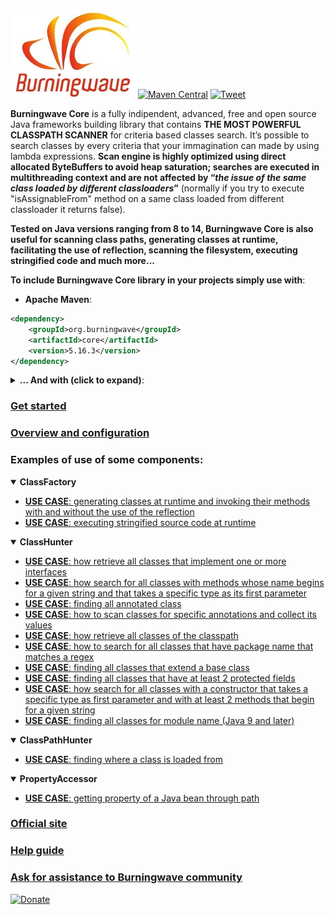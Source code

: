 [![logo](Burningwave-logo.jpg "Burningwave")](https://www.burningwave.org/)
[![Maven Central](https://maven-badges.herokuapp.com/maven-central/org.burningwave/core/badge.svg#)](https://search.maven.org/artifact/org.burningwave/core)
[![Tweet](https://img.shields.io/twitter/url/http/shields.io.svg?style=social)](https://twitter.com/intent/tweet?text=Burningwave%20Core%3A%20a%20%23Java%20frameworks%20building%20library%20with%20an%20original%20classpath%20scan%20engine%20(works%20on%20%23Java8%20%23Java9%20%23Java10%20%23Java11%20%23Java12%20%23Java13%20%23Java14)&url=https://github.com/burningwave/core/wiki)

**Burningwave Core** is a fully indipendent, advanced, free and open source Java frameworks building library that contains **THE MOST POWERFUL CLASSPATH SCANNER** for criteria based classes search.
It’s possible to search classes by every criteria that your immagination can made by using lambda expressions. **Scan engine is highly optimized using direct allocated ByteBuffers to avoid heap saturation; searches are executed in multithreading context and are not affected by “_the issue of the same class loaded by different classloaders_”** (normally if you try to execute "isAssignableFrom" method on a same class loaded from different classloader it returns false).

**Tested on Java versions ranging from 8 to 14, Burningwave Core is also useful for scanning class paths, generating classes at runtime, facilitating the use of reflection, scanning the filesystem, executing stringified code and much more...**

**To include Burningwave Core library in your projects simply use with**:

* **Apache Maven**:
```xml
<dependency>
    <groupId>org.burningwave</groupId>
    <artifactId>core</artifactId>
    <version>5.16.3</version>
</dependency>
```

<details>
	<summary><b>... And with (click to expand)</b>:</summary>
	<br/>
	<ul><li><b>Gradle Groovy</b>:</li></ul>
	<pre>implementation 'org.burningwave:core:5.16.3'</pre>
	<br/>
	<ul><li><b>Gradle Kotlin</b>:</li></ul>
	<pre>implementation("org.burningwave:core:5.16.3")</pre>
	<br/>
	<ul><li><b>Scala</b>:</li></ul>
	<pre>libraryDependencies += "org.burningwave" % "core" % "5.16.3"</pre>
	<br/>
	<ul><li><b>Apache Ivy</b>:</li></ul>
	<pre>&lt;dependency org="org.burningwave" name="core" rev="5.16.3" /&gt;</pre>
	<br/>
	<ul><li><b>Groovy Grape</b>:</li></ul>
	<pre>
@Grapes(
  	@Grab(group='org.burningwave', module='core', version='5.16.3')
)
	</pre>
	<br/>
	<ul><li><b>Leiningen</b>:</li></ul>
	<pre>[org.burningwave/core "5.16.3"]</pre>
	<br/>
	<ul><li><b>Apache Buildr</b>:</li></ul>
	<pre>'org.burningwave:core:jar:5.16.3'</pre>
	<br/>
	<ul><li><b>PURL</b>:</li></ul>
	<pre>pkg:maven/org.burningwave/core@5.16.3</pre>
</details>

### [**Get started**](https://github.com/burningwave/core/wiki)
### [Overview and configuration](https://github.com/burningwave/core/wiki/Overview-and-configuration)
### Examples of use of some components:
<details open>
	<summary><b>ClassFactory</b></summary>
	<ul>
		<li>
			<a href="https://github.com/burningwave/core/wiki/Generating-classes-at-runtime-and-invoking-their-methods-with-and-without-the-use-of-reflection">
			<b>USE CASE</b>: generating classes at runtime and invoking their methods with and without the use of the reflection
			</a>
		</li>
		<li>
			<a href="https://github.com/burningwave/core/wiki/Executing-stringified-source-code-at-runtime">
			<b>USE CASE</b>: executing stringified source code at runtime
			</a>
		</li>
	</ul>
</details>
<details open>
	<summary><b>ClassHunter</b></summary>
	<ul>
		<li>
			<a href="https://github.com/burningwave/core/wiki/How-retrieve-all-classes-that-implement-one-or-more-interfaces">
			<b>USE CASE</b>: how retrieve all classes that implement one or more interfaces
			</a>
		</li>
		<li>
			<a href="https://github.com/burningwave/core/wiki/How-search-for-all-classes-with-methods-whose-name-begins-for-a-given-string-and-that-takes-a-specific-type-as-its-first-parameter">
			<b>USE CASE</b>: how search for all classes with methods whose name begins for a given string and that takes a specific type as its first parameter
			</a>
		</li>
		<li>
			<a href="https://github.com/burningwave/core/wiki/Finding-all-annotated-class">
			<b>USE CASE</b>: finding all annotated class
			</a>
		</li>
		<li>
			<a href="https://github.com/burningwave/core/wiki/How-to-scan-classes-for-specific-annotations-and-collect-its-values">
			<b>USE CASE</b>: how to scan classes for specific annotations and collect its values
			</a>
		</li>
		<li>
			<a href="https://github.com/burningwave/core/wiki/How-retrieve-all-classes-of-the-classpath">
			<b>USE CASE</b>: how retrieve all classes of the classpath
			</a>
		</li>
		<li>
			<a href="https://github.com/burningwave/core/wiki/How-to-search-for-all-classes-that-have-package-name-that-matches-a-regex">
			<b>USE CASE</b>: how to search for all classes that have package name that matches a regex
			</a>
		</li>
		<li>
			<a href="https://github.com/burningwave/core/wiki/Finding-all-classes-that-extend-a-base-class">
			<b>USE CASE</b>: finding all classes that extend a base class
			</a>
		</li>
		<li>
			<a href="https://github.com/burningwave/core/wiki/Finding-all-classes-that-have-at-least-2-protected-fields">
			<b>USE CASE</b>: finding all classes that have at least 2 protected fields
			</a>
		</li>
		<li>
			<a href="https://github.com/burningwave/core/wiki/How-search-for-all-classes-with-a-constructor-that-takes-a-specific-type-as-first-parameter-and-with-at-least-2-methods-that-begin-for-a-given-string">
			<b>USE CASE</b>: how search for all classes with a constructor that takes a specific type as first parameter and with at least 2 methods that begin for a given string
			</a>
		</li>
		<li>
			<a href="https://github.com/burningwave/core/wiki/Finding-all-classes-for-module-name-(Java-9-and-later)">
			<b>USE CASE</b>: finding all classes for module name (Java 9 and later)
			</a>
		</li>
	</ul>
</details>
<details open>
	<summary><b>ClassPathHunter</b></summary>
	<ul>
		<li>
			<a href="https://github.com/burningwave/core/wiki/Finding-where-a-class-is-loaded-from">
			<b>USE CASE</b>: finding where a class is loaded from
			</a>
		</li>
	</ul>
</details>
<details open>
	<summary><b>PropertyAccessor</b></summary>
	<ul>
		<li>
			<a href="https://github.com/burningwave/core/wiki/Getting-property-of-a-Java-bean-through-path">
			<b>USE CASE</b>: getting property of a Java bean through path
			</a>
		</li>
	</ul>
</details>

### [**Official site**](https://www.burningwave.org/)
### [**Help guide**](https://www.burningwave.org/forum/topic/help-guide/)
### [**Ask for assistance to Burningwave community**](https://www.burningwave.org/forum/forum/how-to/)
<a href="https://www.paypal.com/cgi-bin/webscr?cmd=_donations&business=EY4TMTW8SWDAC&item_name=Support+maintenance+and+improvement+of+Burningwave&currency_code=EUR&source=url" rel="nofollow"><img src="https://camo.githubusercontent.com/e14c85b542e06215f7e56c0763333ef1e9b9f9b7/68747470733a2f2f7777772e70617970616c6f626a656374732e636f6d2f656e5f55532f692f62746e2f62746e5f646f6e6174655f534d2e676966" alt="Donate" data-canonical-src="https://www.paypalobjects.com/en_US/i/btn/btn_donate_SM.gif" style="max-width:100%;"></a>
